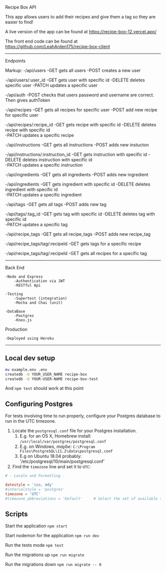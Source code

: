 Recipe Box API

This app allows users to add their recipes and give them a tag so they are easier to find!

A live version of the app can be found at https://recipe-box-12.vercel.app/

The front end code can be found at https://github.com/LeahArden175/recipe-box-client

-------------------------
Endpoints

Markup: 
-/api/users
 -GET 
    gets all users
 -POST
    creates a new user

-/api/users/:user_id
 -GET
    gets user with specific id
 -DELETE
    deletes specific user
 -PATCH
    updates a specific user    

-/api/auth
 -POST
    checks that users password and username are correct. Then gives authToken
    
-/api/recipes
 -GET
    gets all recipes for specific user
 -POST
    add new recipe for specific user

-/api/recipes/:recipe_id
 -GET
    gets recipe with specific id
 -DELETE
    deletes recipe with specific id     
 -PATCH
    updates a specific recipe

-/api/instructions
 -GET
    gets all instructions
 -POST
    adds new instucton

-/api/instructions/:instruction_id
 -GET
    gets instruction with specific id
 -DELETE
    deletes instruction with specific id     
 -PATCH
    updates a specific instruction

-/api/ingredients
 -GET
    gets all ingredients
 -POST
    adds new ingredient

-/api/ingredients
 -GET
    gets ingredient with specific id
 -DELETE
    deletes ingredient with specific id     
 -PATCH
    updates a specific ingredient

-/api/tags
 -GET
    gets all tags
 -POST
    adds new tag

-/api/tags/:tag_id
 -GET
    gets tag with specific id
 -DELETE
    deletes tag with specific id     
 -PATCH
    updates a specific tag

-/api/recipe_tags
 -GET
    gets all recipe_tags
 -POST
    adds new recipe_tag    
    
-/api/recipe_tags/tag/:recipeId
 -GET
    gets tags for a specific recipe

-/api/recipe_tags/tag/:recipeId
 -GET
    gets all recipes for a specific tag    

-------------------------

Back End

    -Node and Express
        -Authentication via JWT
        -RESTful Api

    -Testing
        -Supertest (integration)
        -Mocha and Chai (unit)

    -DataBase    
        -Postgres
        -Knex.js

Production

    -Deployed using Heroku

-------------------------

## Local dev setup

```bash
mv example.env .env
createdb -U YOUR_USER_NAME recipe-box
createdb -U YOUR-USER-NAME recipe-box-test
```

And `npm test` should work at this point

## Configuring Postgres

For tests involving time to run properly, configure your Postgres database to run in the UTC timezone.

1. Locate the `postgresql.conf` file for your Postgres installation.
   1. E.g. for an OS X, Homebrew install: `/usr/local/var/postgres/postgresql.conf`
   2. E.g. on Windows, _maybe_: `C:\Program Files\PostgreSQL\11.2\data\postgresql.conf`
   3. E.g  on Ubuntu 18.04 probably: '/etc/postgresql/10/main/postgresql.conf'
2. Find the `timezone` line and set it to `UTC`:

```conf
# - Locale and Formatting -

datestyle = 'iso, mdy'
#intervalstyle = 'postgres'
timezone = 'UTC'
#timezone_abbreviations = 'Default'     # Select the set of available time zone
```

## Scripts

Start the application `npm start`

Start nodemon for the application `npm run dev`

Run the tests mode `npm test`

Run the migrations up `npm run migrate`

Run the migrations down `npm run migrate -- 0`
